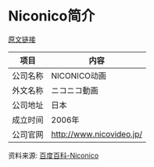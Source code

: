 # Niconico简介

[原文链接](https://www.it-this-year.com/2020/04/23/250)

|项目|内容|
|-----|-----|
|公司名称|NICONICO动画|
|外文名称|ニコニコ動画|
|公司地址|日本|
|成立时间|2006年|
|公司官网|http://www.nicovideo.jp/|

资料来源: 
[百度百科-Niconico](https://baike.baidu.com/item/Niconico%E5%8A%A8%E7%94%BB)